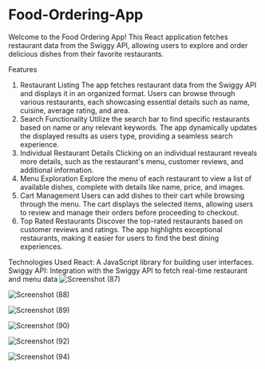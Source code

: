 # Food-Ordering-App

Welcome to the Food Ordering App! This React application fetches restaurant data from the Swiggy API, allowing users to explore and order delicious dishes from their favorite restaurants.

Features
1. Restaurant Listing
The app fetches restaurant data from the Swiggy API and displays it in an organized format.
Users can browse through various restaurants, each showcasing essential details such as name, cuisine, average rating, and area.
2. Search Functionality
Utilize the search bar to find specific restaurants based on name or any relevant keywords.
The app dynamically updates the displayed results as users type, providing a seamless search experience.
3. Individual Restaurant Details
Clicking on an individual restaurant reveals more details, such as the restaurant's menu, customer reviews, and additional information.
4. Menu Exploration
Explore the menu of each restaurant to view a list of available dishes, complete with details like name, price, and images.
5. Cart Management
Users can add dishes to their cart while browsing through the menu.
The cart displays the selected items, allowing users to review and manage their orders before proceeding to checkout.
6. Top Rated Restaurants
Discover the top-rated restaurants based on customer reviews and ratings.
The app highlights exceptional restaurants, making it easier for users to find the best dining experiences.

Technologies Used
React: A JavaScript library for building user interfaces.
Swiggy API: Integration with the Swiggy API to fetch real-time restaurant and menu data
![Screenshot (87)](https://github.com/saif580/Food-Ordering-App/assets/29210607/793ee021-72a3-4f30-bf34-44d6b982c9e4)

![Screenshot (88)](https://github.com/saif580/Food-Ordering-App/assets/29210607/84844828-23ee-44f5-9807-419dbd76d406)

![Screenshot (89)](https://github.com/saif580/Food-Ordering-App/assets/29210607/2b078bc9-dd74-4d50-8e6e-075bb3710d81)

![Screenshot (90)](https://github.com/saif580/Food-Ordering-App/assets/29210607/7b493f4e-3e2a-426d-b766-45a910e30fa5)

![Screenshot (92)](https://github.com/saif580/Food-Ordering-App/assets/29210607/83fbf71d-a612-498a-b45d-e1f98f3e67ec)

![Screenshot (94)](https://github.com/saif580/Food-Ordering-App/assets/29210607/496a34ae-13a2-481f-abb4-4f1a3943dcb6)
